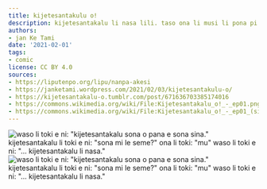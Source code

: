 ```yaml
---
title: kijetesantakulu o!
description: kijetesantakalu li nasa lili. taso ona li musi li pona pi nasin ona.
authors:
- jan Ke Tami
date: '2021-02-01'
tags:
- comic
license: CC BY 4.0
sources:
- https://liputenpo.org/lipu/nanpa-akesi
- https://janketami.wordpress.com/2021/02/03/kijetesantakulu-o/
- https://kijetesantakalu-o.tumblr.com/post/671636703385174016
- https://commons.wikimedia.org/wiki/File:Kijetesantakalu_o!_-_ep01.png
- https://commons.wikimedia.org/wiki/File:Kijetesantakalu_o!_-_ep01_(sitelen_pona).png
---
```


![waso li toki e ni: "kijetesantakalu sona o pana e sona sina." kijetesantakalu li toki e ni: "sona mi le seme?" ona li toki: "mu" waso li toki e ni: "... kijetesantakalu li nasa."](https://upload.wikimedia.org/wikipedia/commons/d/d8/Kijetesantakalu_o%21_-_ep01.png)
![waso li toki e ni: "kijetesantakalu sona o pana e sona sina." kijetesantakalu li toki e ni: "sona mi le seme?" ona li toki: "mu" waso li toki e ni: "... kijetesantakalu li nasa."](https://upload.wikimedia.org/wikipedia/commons/2/2f/Kijetesantakalu_o%21_-_ep01_%28sitelen_pona%29.png)